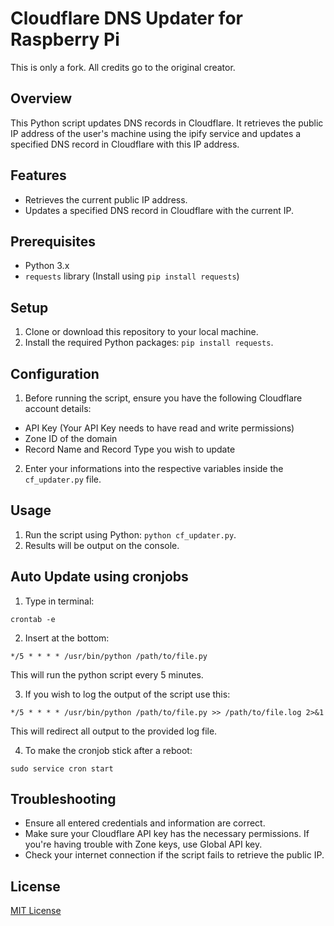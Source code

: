 # Cloudflare DNS Updater for Raspberry Pi
This is only a fork. All credits go to the original creator.

## Overview
This Python script updates DNS records in Cloudflare. It retrieves the public IP address of the user's machine using the ipify service and updates a specified DNS record in Cloudflare with this IP address.

## Features
- Retrieves the current public IP address.
- Updates a specified DNS record in Cloudflare with the current IP.

## Prerequisites
- Python 3.x
- `requests` library (Install using `pip install requests`)

## Setup
1. Clone or download this repository to your local machine.
2. Install the required Python packages: `pip install requests`.

## Configuration
1. Before running the script, ensure you have the following Cloudflare account details:
- API Key (Your API Key needs to have read and write permissions)
- Zone ID of the domain
- Record Name and Record Type you wish to update
2. Enter your informations into the respective variables inside the `cf_updater.py` file.

## Usage
1. Run the script using Python: `python cf_updater.py`.
2. Results will be output on the console.

## Auto Update using cronjobs
1. Type in terminal:
```
crontab -e
```
2. Insert at the bottom:
```
*/5 * * * * /usr/bin/python /path/to/file.py
```
This will run the python script every 5 minutes.

3. If you wish to log the output of the script use this:
```
*/5 * * * * /usr/bin/python /path/to/file.py >> /path/to/file.log 2>&1
```
This will redirect all output to the provided log file.

4. To make the cronjob stick after a reboot:
```
sudo service cron start
```

## Troubleshooting
- Ensure all entered credentials and information are correct. 
- Make sure your Cloudflare API key has the necessary permissions. If you're having trouble with Zone keys, use Global API key.
- Check your internet connection if the script fails to retrieve the public IP.

## License
[MIT License](LICENSE.md)
